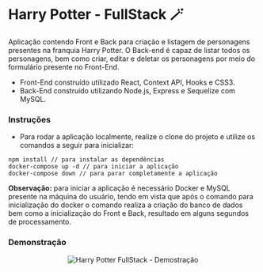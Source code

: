 # Harry Potter - FullStack 🪄

Aplicação contendo Front e Back para criação e listagem de personagens presentes na franquia Harry Potter. O Back-end é capaz de listar todos os personagens, bem como criar, editar e deletar os personagens por meio do formulário presente no Front-End.

* Front-End construído utilizado React, Context API, Hooks e CSS3.
* Back-End construído utilizando Node.js, Express e Sequelize com MySQL.

### Instruções

- Para rodar a aplicação localmente, realize o clone do projeto e utilize os comandos a seguir para inicializar:

```
npm install // para instalar as dependências
docker-compose up -d // para iniciar a aplicação
docker-compose down // para parar completamente a aplicação
```

**Observação:** para iniciar a aplicação é necessário Docker e MySQL presente na máquina do usuário, tendo em vista que após o comando para inicialização do docker o comando realiza a criação do banco de dados bem como a inicialização do Front e Back, resultado em alguns segundos de processamento.

### Demonstração

<p align="center">
  <img src="https://github.com/guilherme-ac-fernandes/harrypotter-fullstack/blob/main/harrypotter-fullstack.png" alt="Harry Potter FullStack - Demostração"/>
</p>
